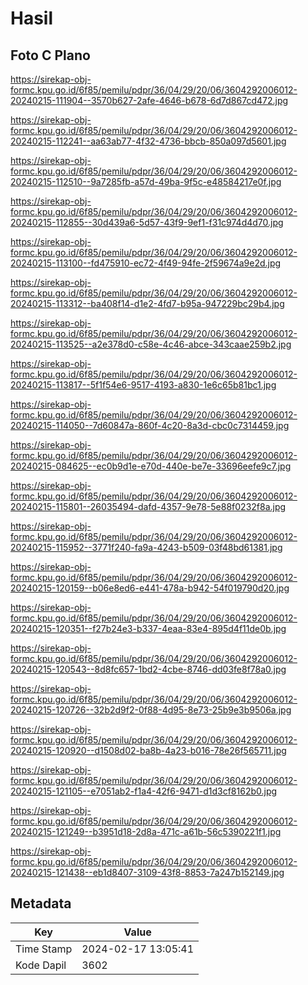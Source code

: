 # Hasil

## Foto C Plano

https://sirekap-obj-formc.kpu.go.id/6f85/pemilu/pdpr/36/04/29/20/06/3604292006012-20240215-111904--3570b627-2afe-4646-b678-6d7d867cd472.jpg

https://sirekap-obj-formc.kpu.go.id/6f85/pemilu/pdpr/36/04/29/20/06/3604292006012-20240215-112241--aa63ab77-4f32-4736-bbcb-850a097d5601.jpg

https://sirekap-obj-formc.kpu.go.id/6f85/pemilu/pdpr/36/04/29/20/06/3604292006012-20240215-112510--9a7285fb-a57d-49ba-9f5c-e48584217e0f.jpg

https://sirekap-obj-formc.kpu.go.id/6f85/pemilu/pdpr/36/04/29/20/06/3604292006012-20240215-112855--30d439a6-5d57-43f9-9ef1-f31c974d4d70.jpg

https://sirekap-obj-formc.kpu.go.id/6f85/pemilu/pdpr/36/04/29/20/06/3604292006012-20240215-113100--fd475910-ec72-4f49-94fe-2f59674a9e2d.jpg

https://sirekap-obj-formc.kpu.go.id/6f85/pemilu/pdpr/36/04/29/20/06/3604292006012-20240215-113312--ba408f14-d1e2-4fd7-b95a-947229bc29b4.jpg

https://sirekap-obj-formc.kpu.go.id/6f85/pemilu/pdpr/36/04/29/20/06/3604292006012-20240215-113525--a2e378d0-c58e-4c46-abce-343caae259b2.jpg

https://sirekap-obj-formc.kpu.go.id/6f85/pemilu/pdpr/36/04/29/20/06/3604292006012-20240215-113817--5f1f54e6-9517-4193-a830-1e6c65b81bc1.jpg

https://sirekap-obj-formc.kpu.go.id/6f85/pemilu/pdpr/36/04/29/20/06/3604292006012-20240215-114050--7d60847a-860f-4c20-8a3d-cbc0c7314459.jpg

https://sirekap-obj-formc.kpu.go.id/6f85/pemilu/pdpr/36/04/29/20/06/3604292006012-20240215-084625--ec0b9d1e-e70d-440e-be7e-33696eefe9c7.jpg

https://sirekap-obj-formc.kpu.go.id/6f85/pemilu/pdpr/36/04/29/20/06/3604292006012-20240215-115801--26035494-dafd-4357-9e78-5e88f0232f8a.jpg

https://sirekap-obj-formc.kpu.go.id/6f85/pemilu/pdpr/36/04/29/20/06/3604292006012-20240215-115952--3771f240-fa9a-4243-b509-03f48bd61381.jpg

https://sirekap-obj-formc.kpu.go.id/6f85/pemilu/pdpr/36/04/29/20/06/3604292006012-20240215-120159--b06e8ed6-e441-478a-b942-54f019790d20.jpg

https://sirekap-obj-formc.kpu.go.id/6f85/pemilu/pdpr/36/04/29/20/06/3604292006012-20240215-120351--f27b24e3-b337-4eaa-83e4-895d4f11de0b.jpg

https://sirekap-obj-formc.kpu.go.id/6f85/pemilu/pdpr/36/04/29/20/06/3604292006012-20240215-120543--8d8fc657-1bd2-4cbe-8746-dd03fe8f78a0.jpg

https://sirekap-obj-formc.kpu.go.id/6f85/pemilu/pdpr/36/04/29/20/06/3604292006012-20240215-120726--32b2d9f2-0f88-4d95-8e73-25b9e3b9506a.jpg

https://sirekap-obj-formc.kpu.go.id/6f85/pemilu/pdpr/36/04/29/20/06/3604292006012-20240215-120920--d1508d02-ba8b-4a23-b016-78e26f565711.jpg

https://sirekap-obj-formc.kpu.go.id/6f85/pemilu/pdpr/36/04/29/20/06/3604292006012-20240215-121105--e7051ab2-f1a4-42f6-9471-d1d3cf8162b0.jpg

https://sirekap-obj-formc.kpu.go.id/6f85/pemilu/pdpr/36/04/29/20/06/3604292006012-20240215-121249--b3951d18-2d8a-471c-a61b-56c5390221f1.jpg

https://sirekap-obj-formc.kpu.go.id/6f85/pemilu/pdpr/36/04/29/20/06/3604292006012-20240215-121438--eb1d8407-3109-43f8-8853-7a247b152149.jpg


## Metadata

| Key        | Value               |
| ---------- | ------------------- |
| Time Stamp | 2024-02-17 13:05:41 |
| Kode Dapil | 3602                |



